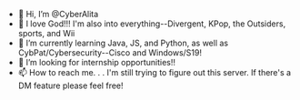 - 👋 Hi, I’m @CyberAlita
- 👀 I love God!!! I'm also into everything--Divergent, KPop, the Outsiders, sports, and Wii
- 🌱 I’m currently learning Java, JS, and Python, as well as CybPat/Cybersecurity--Cisco and Windows/S19!
- 💞️ I’m looking for internship opportunities!!
- 📫 How to reach me. . . I'm still trying to figure out this server. If there's a DM feature please feel free!

<!---
CyberAlita/CyberAlita is a ✨ special ✨ repository because its `README.md` (this file) appears on your GitHub profile.
You can click the Preview link to take a look at your changes.
--->
